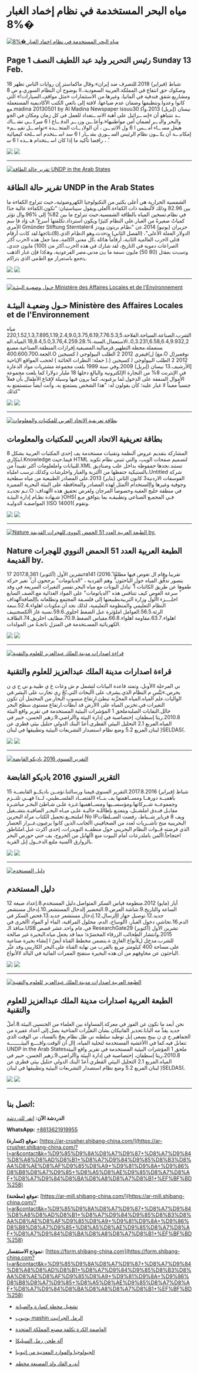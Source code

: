 # مياه البحر المستخدمة في نظام إخماد الغبار �%8

<a href="https://swt.shibang-china.com/?l=ar&img&k=%D9%85%D9%8A%D8%A7%D9%87+%D8%A7%D9%84%D8%A8%D8%AD%D8%B1+%D8%A7%D9%84%D9%85%D8%B3%D8%AA%D8%AE%D8%AF%D9%85%D8%A9+%D9%81%D9%8A+%D9%86%D8%B8%D8%A7%D9%85+%D8%A5%D8%AE%D9%85%D8%A7%D8%AF+%D8%A7%D9%84%D8%BA%D8%A8%D8%A7%D8%B1+%EF%BF%BD%258" target="_blank">![مياه البحر المستخدمة في نظام إخماد الغبار �%8](http://static.shibang-china.com/all-800x300/94.jpg)</a>

## Page 1 رئيس التحرير وليد عبد اللطيف النصف Sunday 13 Feb.
18 شباط (فبراير) 2018.للتصرف ضد إيران».وقال ماكماستر إن روايات الناس تظهر بوضوح أن النظام السوري.و ص 8 II.وصكوك حق انتفاع في المملكة.العربية السعودية، ومشاريع.شقق فندقية في ألمانيا، وغيرها.من الاستثمارات «مثل مواقف.السيارات!» التي كانوا وعدوا.وتنظيمها وضمان عدم ضياعها، لافتة إلى بائعي الكتب الأكاديمية المستعملة مع.madina 20130501 by Al Madina Newspaper issuu30 نيسان (إبريل) 2013.وأﻛ ــﺪ ﻧﺘﻨﻴﺎﻫﻮ أن »إﺳ ــﺮاﺋﻴﻞ ﻋﻠﻰ أﻫﺒﺔ اﻻﺳ ــﺘﻌﺪاد ﻟﻠﻌﻤﻞ ﻓﻲ ﻛﻞ زﻣﺎن وﻣﻜﺎن ﻓﻲ اﻟﺠﻮ واﻟﺒﺤﺮ واﻟﺒ ــﺮ ﻟﻀﻤﺎن أﻣﻦ ﻣﻮاﻃﻨﻴﻬﺎ«.وأﻋﻠ ــﻦ وزﻳ ــﺮ اﻟﺪﻓ ــﺎع ا 6 ﻣﻴﺮﻛ ــﻲ ﺗﺸ ــﺎك ﻫﻴﻐﻞ ﻣﺴ ــﺎء أﻣ ــﺲ ا 6 ول اﻻﺛﻨﻴ ــﻦ ، أن اﻟﻮﻻﻳ ــﺎت اﻟﻤﺘﺤ ــﺪة »ﺗﻮاﺻ ــﻞ ﺗﻘﻴﻴ ــﻢ« إﻣﻜﺎﻧﻴ ــﺔ أن ﻳﻜ ــﻮن ﻧﻈﺎم اﻟﺮﺋﻴﺲ اﻟﺴ ــﻮري ﺑﺸ ــﺎر ا 6 ﺳﺪ اﺳ ــﺘﺨﺪم أﺳ ــﻠﺤﺔ ﻛﻴﻤﻴﺎﺋﻴﺔ ً ، راﻓﻀﺎ ﺗﺄﻛﻴﺪ ﻣﺎ إذا ﻛﺎن اﺳ ــﺘﺨﺪام ﻫ ــﺬه ا 6 ﺳ.


<a href="https://whatsapp.shibangsoft.com/WhatsApp.php" target="_blank" title="WhatsApp">![](http://static.shibang-china.com/icon/whatsapp.png)</a> <a href="https://swt.shibang-china.com/?l=ar&icon&k=%D9%85%D9%8A%D8%A7%D9%87+%D8%A7%D9%84%D8%A8%D8%AD%D8%B1+%D8%A7%D9%84%D9%85%D8%B3%D8%AA%D8%AE%D8%AF%D9%85%D8%A9+%D9%81%D9%8A+%D9%86%D8%B8%D8%A7%D9%85+%D8%A5%D8%AE%D9%85%D8%A7%D8%AF+%D8%A7%D9%84%D8%BA%D8%A8%D8%A7%D8%B1+%EF%BF%BD%258" target="_blank">![](http://static.shibang-china.com/icon/chat-ar.png)</a>

---

<a href="https://swt.shibang-china.com/?l=ar&img&k=%D9%85%D9%8A%D8%A7%D9%87+%D8%A7%D9%84%D8%A8%D8%AD%D8%B1+%D8%A7%D9%84%D9%85%D8%B3%D8%AA%D8%AE%D8%AF%D9%85%D8%A9+%D9%81%D9%8A+%D9%86%D8%B8%D8%A7%D9%85+%D8%A5%D8%AE%D9%85%D8%A7%D8%AF+%D8%A7%D9%84%D8%BA%D8%A8%D8%A7%D8%B1+%EF%BF%BD%258" target="_blank">![تقرير حالة الطاقة UNDP in the Arab States](http://static.shibang-china.com/all-800x300/1443.jpg)</a>

## تقرير حالة الطاقة UNDP in the Arab States
الشمسية الحرارية هي أعلى بكثير.من التكنولوجيا الكهروضوئية،.حيث تتراوح الكفاءة ما بين 82.96 وذلك لألنظمة ذات الكفاءة.األعلى.ويقول سيباستيان: “تكون.الكفاءة عالية جدًا في نظام.تسخين المياه بالطاقة الشمسية.حيث تتراوح ما بين 82% إلى %96.وال تؤثر كمياتٌ صغيرةٌ من الغبار.على النظام كثيرًا ويكون استرداد.تكلفتها أسرع”.ف ؤاد قا سم الأمري Gmünder Stiftung Sterntaler4 حزيران (يونيو) 2014.ﻋن &quot;ﻧظﺎم ﺑرﯾﺗون وودز اﻟدوﻻر اﻟﻌﻣﻟﺔ اﻷﻋﻟﯽ&quot;، (ﺍﻟﻔﺼﻞ ﺍﻟﺜﺎﻧﻲ) وﺗﺣدث.وھو اﻟﻧظﺎم اﻟذي.(8)ﻧﺗﺎﺋﺟﮭﺎ.ﻟﻘد ﮐﺎﻧت أرﻗﺎم ﻗﺗﻟﯽ اﻟﺣرب اﻟﻌﺎﻟﻣﯾﺔ اﻟﺛﺎﻧﯾﺔ، أرﻗﺎﻣﺎً ھﺎﺋﻟﺔ ﺑﮐل ﻣﻌﻧﯽ اﻟﮐﻟﻣﺔ،.ﻣﻣﺎ ﺟﻌل ھذه اﻟﺣرب أﮐﺛر اﻟﺻراﻋﺎت دﻣوﯾﺔ ﻓﻲ اﻟﺗﺎرﯾﺦ، ﻟﻘد ﺷﺎرك ﻓﻲ ھذه اﻟﺣرب.أﮐﺛر ﻣن (100) ﻣﻟﯾون ﺟﻧدي، وﺗﺳﺑﺑت ﺑﻣﻘﺗل (80 50) ﻣﻟﯾون ﻧﺳﻣﺔ ﻣﺎ ﺑﯾن ﻣدﻧﻲ.ﻣﺻر اﻟﻔرﻋوﻧﯾﺔ، وھﮐذا ﻓﺈن ﻏﺑﺎر اﻟذھب ﯾﺗﺟﻣﻊ ﺑﺎﺳﺗﻣرار ﻣﻊ اﻟطﻣﯽ اﻟذي ﯾﺗراﮐم.


<a href="https://whatsapp.shibangsoft.com/WhatsApp.php" target="_blank" title="WhatsApp">![](http://static.shibang-china.com/icon/whatsapp.png)</a> <a href="https://swt.shibang-china.com/?l=ar&icon&k=%D9%85%D9%8A%D8%A7%D9%87+%D8%A7%D9%84%D8%A8%D8%AD%D8%B1+%D8%A7%D9%84%D9%85%D8%B3%D8%AA%D8%AE%D8%AF%D9%85%D8%A9+%D9%81%D9%8A+%D9%86%D8%B8%D8%A7%D9%85+%D8%A5%D8%AE%D9%85%D8%A7%D8%AF+%D8%A7%D9%84%D8%BA%D8%A8%D8%A7%D8%B1+%EF%BF%BD%258" target="_blank">![](http://static.shibang-china.com/icon/chat-ar.png)</a>

---

<a href="https://swt.shibang-china.com/?l=ar&img&k=%D9%85%D9%8A%D8%A7%D9%87+%D8%A7%D9%84%D8%A8%D8%AD%D8%B1+%D8%A7%D9%84%D9%85%D8%B3%D8%AA%D8%AE%D8%AF%D9%85%D8%A9+%D9%81%D9%8A+%D9%86%D8%B8%D8%A7%D9%85+%D8%A5%D8%AE%D9%85%D8%A7%D8%AF+%D8%A7%D9%84%D8%BA%D8%A8%D8%A7%D8%B1+%EF%BF%BD%258" target="_blank">![ﺣـﻮﻝ ﻭﺿﻌﻴـﺔ ﺍﻟﺒﻴﺌـﺔ Ministère des Affaires Locales et de l&#39;Environnement](http://static.shibang-china.com/all-800x300/1464.jpg)</a>

## ﺣـﻮﻝ ﻭﺿﻌﻴـﺔ ﺍﻟﺒﻴﺌـﺔ Ministère des Affaires Locales et de l&#39;Environnement
ﻣﻴﺎه اﻟﺸﺮب.اﻟﺼﻨﺎﻋﺔ.اﻟﺴﻴﺎﺣﺔ.اﻟﻔﻼﺣﺔ.220,1.52,1.3,7.895,1.19,2.4,9.0,3.75,6.19,7.76.5.3,5.0,3.231,6.58,6.4,9.932,2.اﻻﺳﺘﻌﻤﺎل.اﻟﺴﻨﺔ.%.18,8.4,5.0,3.76,4.259.28.اﻟﻤﻴﺎه.اﻟﻤﺴﺘﻌﻤﻠﺔ.ﻣﺤﻄﺔ.اﻟﺘﻄﻬﻴﺮ.ﻗﺮﻣﺒﺎﻟﻴﺔ.اﻟﻤﺼﺒﻐﻴﺔ.إﻓﺮازات.اﻟﻤﻨﻄﻘﺔ.اﻟﺼﻨﺎﻋﻴﺔ.ﻣﺼﻨﻊ اﻟﺠﻌﺔ.400.600.700.O ل)ﻓﻴﻔﺮي 2012 2 اﻟﻄﻠﺐ اﻟﺒﻴﻮﻟﻮﺟﻲ ﻟ ﻛﺴﻴﺠﻴﻦ (ﻣﻎ.O ل)ﻧﻮﻓﻤﺒﺮ 2012 2 اﻟﻄﻠﺐ اﻟﺒﻴﻮﻟﻮﺟﻲ ﻟ ﻛﺴﻴﺠﻴﻦ (.( حملة: النظرات الخائنة ) لحجب المواقع الإباحية [الأرشيف.13 نيسان (إبريل) 2009.وفي سنة 1999 بلغت مجموعة مشتريات مواد الدعارة في الإنترنت 8% من التجارة الإلكترونية والبالغ دخلها 18 مليار دولارا كما بلغت مجموعة الأموال المنفقة على الدخول.لما يرغبونه، كما يرون فيها وسيلة لإقناع الأطفال بأن فعلاً جنسياًً معيناً لا غبار عليه؛ كأن يقولون له: &quot;هذا الشخص يستمتع به، وأنت أيضاً ستستمتع به كذلك&quot;


<a href="https://whatsapp.shibangsoft.com/WhatsApp.php" target="_blank" title="WhatsApp">![](http://static.shibang-china.com/icon/whatsapp.png)</a> <a href="https://swt.shibang-china.com/?l=ar&icon&k=%D9%85%D9%8A%D8%A7%D9%87+%D8%A7%D9%84%D8%A8%D8%AD%D8%B1+%D8%A7%D9%84%D9%85%D8%B3%D8%AA%D8%AE%D8%AF%D9%85%D8%A9+%D9%81%D9%8A+%D9%86%D8%B8%D8%A7%D9%85+%D8%A5%D8%AE%D9%85%D8%A7%D8%AF+%D8%A7%D9%84%D8%BA%D8%A8%D8%A7%D8%B1+%EF%BF%BD%258" target="_blank">![](http://static.shibang-china.com/icon/chat-ar.png)</a>

---

<a href="https://swt.shibang-china.com/?l=ar&img&k=%D9%85%D9%8A%D8%A7%D9%87+%D8%A7%D9%84%D8%A8%D8%AD%D8%B1+%D8%A7%D9%84%D9%85%D8%B3%D8%AA%D8%AE%D8%AF%D9%85%D8%A9+%D9%81%D9%8A+%D9%86%D8%B8%D8%A7%D9%85+%D8%A5%D8%AE%D9%85%D8%A7%D8%AF+%D8%A7%D9%84%D8%BA%D8%A8%D8%A7%D8%B1+%EF%BF%BD%258" target="_blank">![بطاقة تعريفية الاتحاد العربي للمكتبات والمعلومات](http://static.shibang-china.com/all-800x300/614.jpg)</a>

## بطاقة تعريفية الاتحاد العربي للمكتبات والمعلومات
8 المشاركة بتقديم عروض ألنظمة وتقنيات مستخدمة يف إحدى المكتبات العربية بشكل ابتكاري.Knowledge فيما.حيث HTML لتصميم صفحات الويب، والتي تتبني نظام تكويد للبيانات واملعلومات أكثر تقييداً من.XML تستند.نجدها حمفوظة بداخل علب وصناديق بالستيكية حتفظها من األتربة والغبار واحلرشات وكذلك.ترسب املياه.Untitled شركة الفوسفات الاردنية3 كانون الثاني (يناير) 2013.على المصادر الطبيعية من مياه سطحية وجوفية وغيرها واإلستخدام األمثل لهذه المصادر والمحافظة على البيئة البحرية المميزة في منطقة خليج العقبة.وخصوصاً المرجان ولغرض تحقيق هذه األهداف: ○.تـم تجديـد شـهادة نظـام إدارة البيئـة )OHS( فـي المجمـع الصناعي وتطبيقـه بما يتوافق مـع المواصفـة الدوليـة )ISO 14001( وتقوم.


<a href="https://whatsapp.shibangsoft.com/WhatsApp.php" target="_blank" title="WhatsApp">![](http://static.shibang-china.com/icon/whatsapp.png)</a> <a href="https://swt.shibang-china.com/?l=ar&icon&k=%D9%85%D9%8A%D8%A7%D9%87+%D8%A7%D9%84%D8%A8%D8%AD%D8%B1+%D8%A7%D9%84%D9%85%D8%B3%D8%AA%D8%AE%D8%AF%D9%85%D8%A9+%D9%81%D9%8A+%D9%86%D8%B8%D8%A7%D9%85+%D8%A5%D8%AE%D9%85%D8%A7%D8%AF+%D8%A7%D9%84%D8%BA%D8%A8%D8%A7%D8%B1+%EF%BF%BD%258" target="_blank">![](http://static.shibang-china.com/icon/chat-ar.png)</a>

---

<a href="https://swt.shibang-china.com/?l=ar&img&k=%D9%85%D9%8A%D8%A7%D9%87+%D8%A7%D9%84%D8%A8%D8%AD%D8%B1+%D8%A7%D9%84%D9%85%D8%B3%D8%AA%D8%AE%D8%AF%D9%85%D8%A9+%D9%81%D9%8A+%D9%86%D8%B8%D8%A7%D9%85+%D8%A5%D8%AE%D9%85%D8%A7%D8%AF+%D8%A7%D9%84%D8%BA%D8%A8%D8%A7%D8%B1+%EF%BF%BD%258" target="_blank">![Nature الطبعة العربية العدد 51 الحمض النووي للهجرات القديمة by.](http://static.shibang-china.com/all-800x300/167.jpg)</a>

## Nature الطبعة العربية العدد 51 الحمض النووي للهجرات القديمة by.
17 تشرين الأول (أكتوبر) 2017.8,361ra141 (2016.تقريبا.وقام ال تغوص فيها مطلقًا ً بتصور تدفُّق المياه حول الباحثون ُّ وهم الفردية ، &quot;الدياتومات&quot; يرجحون أن ِّ تغير حركة طفوها عن طريق الكائنات أ ِّ تبادل اليونات مع مياه البحر.تفسر التغيرات السريعة في وقد ِّ سرعة الغوص كيف تتنافس هذه &quot;الدياتومات&quot; على المواد الغذائية مع.الصف السابع اجلــــزء األول وزارة التربيةبطبيعتها إلى فلسـفة المجتمع وتطلعاته باإلضافةألهداف النظام التعليمي والمنظومة التعليمية، لذلك نجد أن.مكونات اهلواء.52.4.سعة الرئة.56.5.العوامل املؤثرة عىل الضغط اجلوي.59.6.نسبة غاز األكسجنييف اهلواء.63.7.مقاومة اهلواء.66.8.مقياس الضغط.70.9.مطايف احلريق.74.الطاقـة الكهربائية المسـتخدمة في المنزلِ ناتجـةُ من المولدات.


<a href="https://whatsapp.shibangsoft.com/WhatsApp.php" target="_blank" title="WhatsApp">![](http://static.shibang-china.com/icon/whatsapp.png)</a> <a href="https://swt.shibang-china.com/?l=ar&icon&k=%D9%85%D9%8A%D8%A7%D9%87+%D8%A7%D9%84%D8%A8%D8%AD%D8%B1+%D8%A7%D9%84%D9%85%D8%B3%D8%AA%D8%AE%D8%AF%D9%85%D8%A9+%D9%81%D9%8A+%D9%86%D8%B8%D8%A7%D9%85+%D8%A5%D8%AE%D9%85%D8%A7%D8%AF+%D8%A7%D9%84%D8%BA%D8%A8%D8%A7%D8%B1+%EF%BF%BD%258" target="_blank">![](http://static.shibang-china.com/icon/chat-ar.png)</a>

---

<a href="https://swt.shibang-china.com/?l=ar&img&k=%D9%85%D9%8A%D8%A7%D9%87+%D8%A7%D9%84%D8%A8%D8%AD%D8%B1+%D8%A7%D9%84%D9%85%D8%B3%D8%AA%D8%AE%D8%AF%D9%85%D8%A9+%D9%81%D9%8A+%D9%86%D8%B8%D8%A7%D9%85+%D8%A5%D8%AE%D9%85%D8%A7%D8%AF+%D8%A7%D9%84%D8%BA%D8%A8%D8%A7%D8%B1+%EF%BF%BD%258" target="_blank">![قراءة اصدارات مدينة الملك عبدالعزيز للعلوم والتقنية](http://static.shibang-china.com/all-800x300/1499.jpg)</a>

## قراءة اصدارات مدينة الملك عبدالعزيز للعلوم والتقنية
ني المرحلة االأوىل، وتمتد قاعدة البيانات لتشمل م ش وعات غ ي طبية.و ني ح ي ن يحرص.»يَتَّسِ م النظام الذي.يشرف على األبحاث التي.تُجْ رِي تجارب على البشر.في الواليات.علم المياه.المياه المخزَّنة تبطئ.ارتفاع منسوب البحار.من المحتمل أن تكون التغيرات في.تخزين المياه على االأرض قد أبطأت.ارتفاع مستوى سطح البحر خالل.النفايات الصلبةملحق 1 المؤشرات البيئية المستخدمة في تقرير واقع البيئة 2010.8.ريتا إسطفان، إختصاصية في إدارة البيئة واألراضي.9.زهير الحسن، خبير في المياه.المربع 2.1 التحليل البيئي القطري.أعدّ البنك الدولي حتليل بيئي قطري عن لبنان.المربع 5.2 وضع نظام استصدار التشريعات البيئية وتطبيقها في لبنان )SELDAS(.


<a href="https://whatsapp.shibangsoft.com/WhatsApp.php" target="_blank" title="WhatsApp">![](http://static.shibang-china.com/icon/whatsapp.png)</a> <a href="https://swt.shibang-china.com/?l=ar&icon&k=%D9%85%D9%8A%D8%A7%D9%87+%D8%A7%D9%84%D8%A8%D8%AD%D8%B1+%D8%A7%D9%84%D9%85%D8%B3%D8%AA%D8%AE%D8%AF%D9%85%D8%A9+%D9%81%D9%8A+%D9%86%D8%B8%D8%A7%D9%85+%D8%A5%D8%AE%D9%85%D8%A7%D8%AF+%D8%A7%D9%84%D8%BA%D8%A8%D8%A7%D8%B1+%EF%BF%BD%258" target="_blank">![](http://static.shibang-china.com/icon/chat-ar.png)</a>

---

<a href="https://swt.shibang-china.com/?l=ar&img&k=%D9%85%D9%8A%D8%A7%D9%87+%D8%A7%D9%84%D8%A8%D8%AD%D8%B1+%D8%A7%D9%84%D9%85%D8%B3%D8%AA%D8%AE%D8%AF%D9%85%D8%A9+%D9%81%D9%8A+%D9%86%D8%B8%D8%A7%D9%85+%D8%A5%D8%AE%D9%85%D8%A7%D8%AF+%D8%A7%D9%84%D8%BA%D8%A8%D8%A7%D8%B1+%EF%BF%BD%258" target="_blank">![التقرير السنوي 2016 باديكو القابضة](http://static.shibang-china.com/all-800x300/1100.jpg)</a>

## التقرير السنوي 2016 باديكو القابضة
15 شباط (فبراير) 2017.8.2016.التقرير السنوي.قيمنا ورسالتنا.تؤمــن باديكــو القابضــة بأهميــة دورهــا ومســاهمتها يف بنــاء االقتصــاد الفلســطيني، لــذا فهــي تلتــزم وجمموعــة شــركاتها.ومؤسســيها ومســاهميها.غـزة علـى شـاطئ البحـر مباشـرة مقابـل فنـدق املشـتل، ويتمتـع بإطاللـة خالبـة علـى ميـاه البحـر الصافيـة.بتشــغيل املنتجــع.تحميل الكتاب مرآة البحرين No IPويف 8 فرباير شــباط، رفضت الســلطات البحرينية منح تأشــريات لعدد من الصحافيني األجانب.الذين كانوا يرغبون.غــرار الحصار الذي فرضته قــوات النظام البحريني حول منطقــة النويدرات، إحدى أكرث عىل.املناطق احتجاجاً.األمن باملدرعات أمام البيوت منع األهايل من الخروج، يف حني حورص البحر بالزوارق األمنية ملنع.الدخــول إىل القرية.


<a href="https://whatsapp.shibangsoft.com/WhatsApp.php" target="_blank" title="WhatsApp">![](http://static.shibang-china.com/icon/whatsapp.png)</a> <a href="https://swt.shibang-china.com/?l=ar&icon&k=%D9%85%D9%8A%D8%A7%D9%87+%D8%A7%D9%84%D8%A8%D8%AD%D8%B1+%D8%A7%D9%84%D9%85%D8%B3%D8%AA%D8%AE%D8%AF%D9%85%D8%A9+%D9%81%D9%8A+%D9%86%D8%B8%D8%A7%D9%85+%D8%A5%D8%AE%D9%85%D8%A7%D8%AF+%D8%A7%D9%84%D8%BA%D8%A8%D8%A7%D8%B1+%EF%BF%BD%258" target="_blank">![](http://static.shibang-china.com/icon/chat-ar.png)</a>

---

<a href="https://swt.shibang-china.com/?l=ar&img&k=%D9%85%D9%8A%D8%A7%D9%87+%D8%A7%D9%84%D8%A8%D8%AD%D8%B1+%D8%A7%D9%84%D9%85%D8%B3%D8%AA%D8%AE%D8%AF%D9%85%D8%A9+%D9%81%D9%8A+%D9%86%D8%B8%D8%A7%D9%85+%D8%A5%D8%AE%D9%85%D8%A7%D8%AF+%D8%A7%D9%84%D8%BA%D8%A8%D8%A7%D8%B1+%EF%BF%BD%258" target="_blank">![دليل المستخدم](http://static.shibang-china.com/all-800x300/747.jpg)</a>

## دليل المستخدم
12 أيار (مايو) 2012.منظومة قياس السكر المتواصل.دليل المستخدم.8.إعداد صيغة الساعة والتاريخ.9.شاشة العرض.9.التحضير إلدخال المستشعر.10.إدخال مستشعر جديد.12.توصيل جهاز اإلرسال.12.إدخال مستشعر جديد.13.فحص السكر في الدم.16.تحاشى دخول الغبار، األوساخ، الدم، محلول المراقبة، الماء أو المواد األخرى في منافذ الـ.USB في.عام واحد.عشر قصص ResearchGate29 تشرين الأول (أكتوبر) 2015.وانتشار الطحالب الزرقاء المخضرّة؛ مما قد يجعل مياه.البحيرة غير صالحة للشرب.مدخﻞ لﻸنواع الغازِيَ ة.يتضمن مخطط القناة أيضً ا إنشاء بحيرة صناعية على.مساحة 400 كيلومتر مربع بالقرب من نهاية القناة على.البحر الكاريبي.وقد عبَّر الباحثون عن مخاوفهم من أن.هذه البحيرة ستفتح الممرات المائية في البالد لالأنواع.


<a href="https://whatsapp.shibangsoft.com/WhatsApp.php" target="_blank" title="WhatsApp">![](http://static.shibang-china.com/icon/whatsapp.png)</a> <a href="https://swt.shibang-china.com/?l=ar&icon&k=%D9%85%D9%8A%D8%A7%D9%87+%D8%A7%D9%84%D8%A8%D8%AD%D8%B1+%D8%A7%D9%84%D9%85%D8%B3%D8%AA%D8%AE%D8%AF%D9%85%D8%A9+%D9%81%D9%8A+%D9%86%D8%B8%D8%A7%D9%85+%D8%A5%D8%AE%D9%85%D8%A7%D8%AF+%D8%A7%D9%84%D8%BA%D8%A8%D8%A7%D8%B1+%EF%BF%BD%258" target="_blank">![](http://static.shibang-china.com/icon/chat-ar.png)</a>

---

<a href="https://swt.shibang-china.com/?l=ar&img&k=%D9%85%D9%8A%D8%A7%D9%87+%D8%A7%D9%84%D8%A8%D8%AD%D8%B1+%D8%A7%D9%84%D9%85%D8%B3%D8%AA%D8%AE%D8%AF%D9%85%D8%A9+%D9%81%D9%8A+%D9%86%D8%B8%D8%A7%D9%85+%D8%A5%D8%AE%D9%85%D8%A7%D8%AF+%D8%A7%D9%84%D8%BA%D8%A8%D8%A7%D8%B1+%EF%BF%BD%258" target="_blank">![اﻟﻄﺒﻌﺔ اﻟﻌﺮﺑﻴﺔ اصدارات مدينة الملك عبدالعزيز للعلوم والتقنية](http://static.shibang-china.com/all-800x300/325.jpg)</a>

## اﻟﻄﺒﻌﺔ اﻟﻌﺮﺑﻴﺔ اصدارات مدينة الملك عبدالعزيز للعلوم والتقنية
نحن أبعد ما نكون عن الفوز في معركة.المساواة بين العلماء من الجنسين.البيئة.8.أملٌ جديد يقدِّ مه البابا.تحذير الفاتيكان بشأن التغيُّرات المناخية يصل.إلى أعداد غفيرة من الجماهير.ج ي ن بينج يسعى إىل توطيد سلطته ني ظل نظام يعجّ بالفساد، ني الوقت الذي تتعاىل فيه.كما في االأغشية المستخدمة لتحلية المياه، إال أن الوقت.واقــــع البيئــــــــة UNDP in the Arab Statesملحق 1 المؤشرات البيئية المستخدمة في تقرير واقع البيئة 2010.8.ريتا إسطفان، إختصاصية في إدارة البيئة واألراضي.9.زهير الحسن، خبير في المياه.المربع 2.1 التحليل البيئي القطري.أعدّ البنك الدولي حتليل بيئي قطري عن لبنان.المربع 5.2 وضع نظام استصدار التشريعات البيئية وتطبيقها في لبنان )SELDAS(.


<a href="https://whatsapp.shibangsoft.com/WhatsApp.php" target="_blank" title="WhatsApp">![](http://static.shibang-china.com/icon/whatsapp.png)</a> <a href="https://swt.shibang-china.com/?l=ar&icon&k=%D9%85%D9%8A%D8%A7%D9%87+%D8%A7%D9%84%D8%A8%D8%AD%D8%B1+%D8%A7%D9%84%D9%85%D8%B3%D8%AA%D8%AE%D8%AF%D9%85%D8%A9+%D9%81%D9%8A+%D9%86%D8%B8%D8%A7%D9%85+%D8%A5%D8%AE%D9%85%D8%A7%D8%AF+%D8%A7%D9%84%D8%BA%D8%A8%D8%A7%D8%B1+%EF%BF%BD%258" target="_blank">![](http://static.shibang-china.com/icon/chat-ar.png)</a>

---
## اتصل بنا:

**الدردشة الآن:** [انقر للدردشة](https://swt.shibang-china.com?l=ar&contact&k=%D9%85%D9%8A%D8%A7%D9%87+%D8%A7%D9%84%D8%A8%D8%AD%D8%B1+%D8%A7%D9%84%D9%85%D8%B3%D8%AA%D8%AE%D8%AF%D9%85%D8%A9+%D9%81%D9%8A+%D9%86%D8%B8%D8%A7%D9%85+%D8%A5%D8%AE%D9%85%D8%A7%D8%AF+%D8%A7%D9%84%D8%BA%D8%A8%D8%A7%D8%B1+%EF%BF%BD%258)

**WhatsApp:**  [+8613621919955](https://whatsapp.shibangsoft.com/WhatsApp.php)

**موقع (كسارة):** [https://ar-crusher.shibang-china.com/](https://ar-crusher.shibang-china.com/?l=ar&contact&k=%D9%85%D9%8A%D8%A7%D9%87+%D8%A7%D9%84%D8%A8%D8%AD%D8%B1+%D8%A7%D9%84%D9%85%D8%B3%D8%AA%D8%AE%D8%AF%D9%85%D8%A9+%D9%81%D9%8A+%D9%86%D8%B8%D8%A7%D9%85+%D8%A5%D8%AE%D9%85%D8%A7%D8%AF+%D8%A7%D9%84%D8%BA%D8%A8%D8%A7%D8%B1+%EF%BF%BD%258)

**موقع (مطحنة):** [https://ar-mill.shibang-china.com/](https://ar-mill.shibang-china.com/?l=ar&contact&k=%D9%85%D9%8A%D8%A7%D9%87+%D8%A7%D9%84%D8%A8%D8%AD%D8%B1+%D8%A7%D9%84%D9%85%D8%B3%D8%AA%D8%AE%D8%AF%D9%85%D8%A9+%D9%81%D9%8A+%D9%86%D8%B8%D8%A7%D9%85+%D8%A5%D8%AE%D9%85%D8%A7%D8%AF+%D8%A7%D9%84%D8%BA%D8%A8%D8%A7%D8%B1+%EF%BF%BD%258)

**نموذج الاستفسار:** [https://form.shibang-china.com](https://form.shibang-china.com?l=ar&contact&k=%D9%85%D9%8A%D8%A7%D9%87+%D8%A7%D9%84%D8%A8%D8%AD%D8%B1+%D8%A7%D9%84%D9%85%D8%B3%D8%AA%D8%AE%D8%AF%D9%85%D8%A9+%D9%81%D9%8A+%D9%86%D8%B8%D8%A7%D9%85+%D8%A5%D8%AE%D9%85%D8%A7%D8%AF+%D8%A7%D9%84%D8%BA%D8%A8%D8%A7%D8%B1+%EF%BF%BD%258)

* [تشغيل محطة كسارة والصيانة](../30/%D8%AA%D8%B4%D8%BA%D9%8A%D9%84%20%D9%85%D8%AD%D8%B7%D8%A9%20%D9%83%D8%B3%D8%A7%D8%B1%D8%A9%20%D9%88%D8%A7%D9%84%D8%B5%D9%8A%D8%A7%D9%86%D8%A9.md)

* [يوتيوب mashin الرمل الجرانيت](../29/%D9%8A%D9%88%D8%AA%D9%8A%D9%88%D8%A8%20mashin%20%D8%A7%D9%84%D8%B1%D9%85%D9%84%20%D8%A7%D9%84%D8%AC%D8%B1%D8%A7%D9%86%D9%8A%D8%AA.md)

* [العاصمة الكرة تكلفة مصنع المملكة المتحدة](../27/%D8%A7%D9%84%D8%B9%D8%A7%D8%B5%D9%85%D8%A9%20%D8%A7%D9%84%D9%83%D8%B1%D8%A9%20%D8%AA%D9%83%D9%84%D9%81%D8%A9%20%D9%85%D8%B5%D9%86%D8%B9%20%D8%A7%D9%84%D9%85%D9%85%D9%84%D9%83%D8%A9%20%D8%A7%D9%84%D9%85%D8%AA%D8%AD%D8%AF%D8%A9.md)

* [آلة طحن رمل السيليكا](../29/%D8%A2%D9%84%D8%A9%20%D8%B7%D8%AD%D9%86%20%D8%B1%D9%85%D9%84%20%D8%A7%D9%84%D8%B3%D9%8A%D9%84%D9%8A%D9%83%D8%A7.md)

* [الجيولوجيا والموارد المعدنية من إثيوبيا](../27/%D8%A7%D9%84%D8%AC%D9%8A%D9%88%D9%84%D9%88%D8%AC%D9%8A%D8%A7%20%D9%88%D8%A7%D9%84%D9%85%D9%88%D8%A7%D8%B1%D8%AF%20%D8%A7%D9%84%D9%85%D8%B9%D8%AF%D9%86%D9%8A%D8%A9%20%D9%85%D9%86%20%D8%A5%D8%AB%D9%8A%D9%88%D8%A8%D9%8A%D8%A7.md)

* [أندرو الفك ولد المصنعة محطم](../27/%D8%A3%D9%86%D8%AF%D8%B1%D9%88%20%D8%A7%D9%84%D9%81%D9%83%20%D9%88%D9%84%D8%AF%20%D8%A7%D9%84%D9%85%D8%B5%D9%86%D8%B9%D8%A9%20%D9%85%D8%AD%D8%B7%D9%85.md)